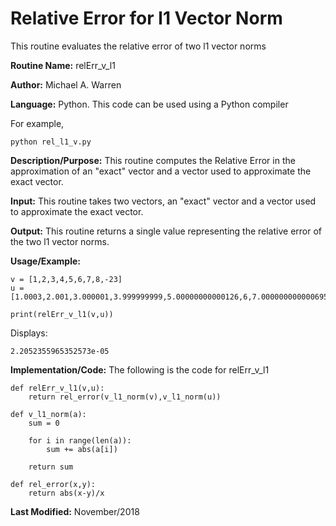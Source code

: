 # Relative Error for l1 Vector Norm 
This routine evaluates the relative error of two l1 vector norms

**Routine Name:**           relErr_v_l1

**Author:** Michael A. Warren

**Language:** Python. This code can be used using a Python compiler

For example,

    python rel_l1_v.py

**Description/Purpose:** This routine computes the Relative Error in the approximation of an "exact" vector and a vector used to approximate the exact vector.

**Input:** This routine takes two vectors, an "exact" vector and a vector used to approximate the exact vector.

**Output:** This routine returns a single value representing the relative error of the two l1 vector norms.

**Usage/Example:**

	v = [1,2,3,4,5,6,7,8,-23]
	u = [1.0003,2.001,3.000001,3.999999999,5.00000000000126,6,7.0000000000006959,8.0,-23.00000009]

	print(relErr_v_l1(v,u))

Displays:

	2.2052355965352573e-05

**Implementation/Code:** The following is the code for relErr_v_l1

	def relErr_v_l1(v,u):
	    return rel_error(v_l1_norm(v),v_l1_norm(u))

	def v_l1_norm(a):
	    sum = 0

	    for i in range(len(a)):
	        sum += abs(a[i])

	    return sum

	def rel_error(x,y):
	    return abs(x-y)/x

**Last Modified:** November/2018
